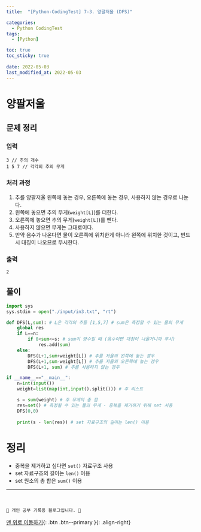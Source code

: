 ```yaml
---
title:  "[Python-CodingTest] 7-3. 양팔저울 (DFS)"

categories:
  - Python CodingTest
tags:
  - [Python]

toc: true
toc_sticky: true
 
date: 2022-05-03
last_modified_at: 2022-05-03
---
```


# 양팔저울
## 문제 정리
### 입력
```
3 // 추의 개수
1 5 7 // 각각의 추의 무게
```
### 처리 과정
1. 추를 양팔저울 왼쪽에 놓는 경우, 오른쪽에 놓는 경우, 사용하지 않는 경우로 나눈다.
2. 왼쪽에 놓으면 추의 무게(`weight[L]`)를 더한다.
3. 오른쪽에 놓으면 추의 무게(`weight[L]`)를 뺀다.
4. 사용하지 않으면 무게는 그대로이다.
5. 만약 음수가 나온다면 물이 오른쪽에 위치한게 아니라 왼쪽에 위치한 것이고, 반드시 대칭이 나오므로 무시한다.

### 출력
```
2
```
## 풀이 
```py
import sys
sys.stdin = open("./input/in3.txt", "rt")

def DFS(L,sum): # L은 각각의 추들 [1,5,7] # sum은 측정할 수 있는 물의 무게
    global res
    if L==n:
        if 0<sum<=s: # sum이 양수일 때 (음수이면 대칭이 나올거니까 무시)
            res.add(sum)
    else:
        DFS(L+1,sum+weight[L]) # 추를 저울의 왼쪽에 놓는 경우
        DFS(L+1,sum-weight[L]) # 추를 저울의 오른쪽에 놓는 경우
        DFS(L+1, sum) # 추를 사용하지 않는 경우

if __name__=="__main__":
    n=int(input())
    weight=list(map(int,input().split())) # 추 리스트

    s = sum(weight) # 추 무게의 총 합
    res=set() # 측정될 수 있는 물의 무게 - 중복을 제거하기 위해 set 사용
    DFS(0,0)
    
    print(s - len(res)) # set 자료구조의 길이는 len() 이용
```
# 정리
- 중복을 제거하고 싶다면 `set()` 자료구조 사용
- set 자료구조의 길이는 `len()` 이용
- set 원소의 총 합은 `sum()` 이용


***
<br>

    💛 개인 공부 기록용 블로그입니다. 👻

[맨 위로 이동하기](#){: .btn .btn--primary }{: .align-right}